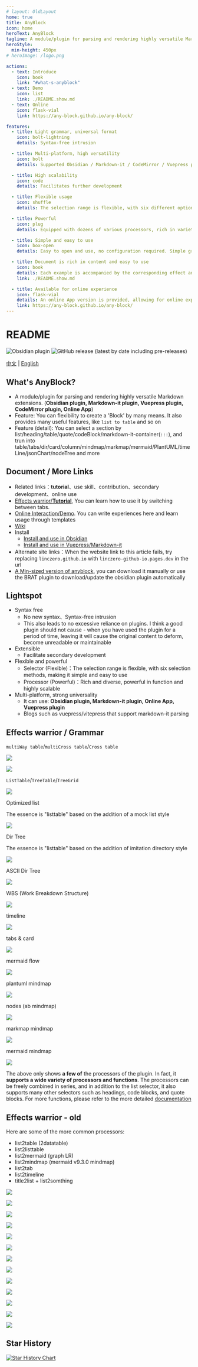 ```yaml
---
# layout: OldLayout
home: true
title: AnyBlock
icon: home
heroText: AnyBlock
tagline: A module/plugin for parsing and rendering highly versatile Markdown extensions
heroStyle:
  min-height: 450px
# heroImage: /logo.png

actions:
  - text: Introduce
    icon: book
    link: "#what-s-anyblock"
  - text: Demo
    icon: list
    link: ./README.show.md  
  - text: Online
    icon: flask-vial
    link: https://any-block.github.io/any-block/

features:
  - title: Light grammar, universal format
    icon: bolt-lightning
    details: Syntax-free intrusion

  - title: Multi-platform, high versatility
    icon: bolt
    details: Supported Obsidian / Markdown-it / CodeMirror / Vuepress plugin, Online App, Blogs that support Markdown-it parsing. Supports computers, tablets and mobile devices

  - title: High scalability
    icon: code
    details: Facilitates further development

  - title: Flexible usage
    icon: shuffle
    details: The selection range is flexible, with six different options available

  - title: Powerful
    icon: plug
    details: Equipped with dozens of various processors, rich in variety and powerful in functionality

  - title: Simple and easy to use
    icon: box-open
    details: Easy to open and use, no configuration required. Simple grammar, quick start possible

  - title: Document is rich in content and easy to use
    icon: book
    details: Each example is accompanied by the corresponding effect and source code
    link: ./README.show.md

  - title: Available for online experience
    icon: flask-vial
    details: An online App version is provided, allowing for online experience and testing
    link: https://any-block.github.io/any-block/
---
```


# README

![Obsidian plugin](https://img.shields.io/endpoint?url=https%3A%2F%2Fscambier.xyz%2Fobsidian-endpoints%2Fany-block.json) ![GitHub release (latest by date including pre-releases)](https://img.shields.io/github/v/release/LincZero/obsidian-any-block)

[中文](./README.zh.md) | [English](./README.md)

## What's AnyBlock?

- A module/plugin for parsing and rendering highly versatile Markdown extensions.
  (**Obsidian plugin, Markdown-it plugin, Vuepress plugin, CodeMirror plugin, Online App**)
- Feature: You can flexibility to create a 'Block' by many means. It also provides many useful features, like `list to table` and so on
- Feature (detail): You can select a section by list/heading/table/quote/codeBlock/markdown-it-container(`:::`), and trun into table/tabs/dir/card/column/mindmap/markmap/mermaid/PlantUML/timeLine/jsonChart/nodeTree and more

## Document / More Links

- Related links：**tutorial**、use skill、contribution、secondary development、online use
- [Effects warrior/**Tutorial**](./README.show.md), You can learn how to use it by switching between tabs.
- [Online Interaction/Demo](https://any-block.github.io/any-block/). You can write experiences here and learn usage through templates
- [Wiki](./)
- Install
  - [Install and use in Obsidian](https://lincdocs.github.io/AnyBlock/docs/en/04.%20InstallAndUse_Obsidian.html)
  - [Install and use in Vuepress/Markdown-it](https://lincdocs.github.io/AnyBlock/docs/en/04.%20InstallAndUse_VuePress.html)
- Alternate site links：When the website link to this article fails, try replacing `linczero.github.io` with `linczero-github-io.pages.dev` in the url
- [A Min-sized version of anyblock](https://github.com/any-block/obsidian-any-block-min), you can download it manually or use the BRAT plugin to download/update the obsidian plugin automatically

## Lightspot

- Syntax free
  - No new syntax、Syntax-free intrusion
  - This also leads to no excessive reliance on plugins. I think a good plugin should not cause - when you have used the plugin for a period of time, leaving it will cause the original content to deform, become unreadable or maintainable
- Extensible
  - Facilitate secondary development
- Flexible and powerful
  - Selector (Flexible)：The selection range is flexible, with six selection methods, making it simple and easy to use
  - Processor (Powerful)：Rich and diverse, powerful in function and highly scalable
- Multi-platform, strong universality
  - It can use: **Obsidian plugin, Markdown-it plugin, Online App, Vuepress plugin**
  - Blogs such as vuepress/vitepress that support markdown-it parsing

## Effects warrior / Grammar

`multiWay table`/`multiCross table`/`Cross table`

![](./docs/assets/list2table3.png)

![](./docs/assets/list2table32.png)

`ListTable`/`TreeTable`/`TreeGrid`

![](./docs/assets/list2lt3.png)

Optimized list

The essence is "listtable" based on the addition of a mock list style

![](./docs/assets/listtable_likelist.png)

Dir Tree

The essence is "listtable" based on the addition of imitation directory style

![](./docs/assets/list2dt3.png)

ASCII Dir Tree

![](./docs/assets/list2astreeH3.png)

WBS (Work Breakdown Structure)

![](./docs/assets/list2pumlWBS3.png)

timeline

![](./docs/assets/list2timeline3.png)

tabs & card 

![](./docs/assets/tabs-and-card3.png)

mermaid flow

![](./docs/assets/list2mermaid3.png)

plantuml mindmap

![](./docs/assets/list2pumlMindmap3.png)

nodes (ab mindmap)

![](./docs/assets/list2node.png)

markmap mindmap

![](./docs/assets/list2markmap3.png)

mermaid mindmap

![](./docs/assets/list2mindmap3.png)

The above only shows **a few of** the processors of the plugin. In fact, it **supports a wide variety of processors and functions**. The processors can be freely combined in series, and in addition to the list selector, it also supports many other selectors such as headings, code blocks, and quote blocks. For more functions, please refer to the more detailed [documentation](https://linczero.github.io/MdNote_Public/%E4%BA%A7%E5%93%81%E6%96%87%E6%A1%A3/AnyBlock/)

## Effects warrior - old

Here are some of the more common processors:
- list2table  (2datatable)
- list2listtable
- list2mermaid  (graph LR)
- list2mindmap  (mermaid v9.3.0 mindmap)
- list2tab
- list2timeline
- title2list + list2somthing

![](./assets/list2table.png)

![](./assets/list2tableT.png)

![](./assets/list2lt.gif)
 
![](./assets/list2tab.gif)
 
![](./assets/list2mermaid.png)

![](./assets/list2mindmap.png)

![](./assets/titleSelector.png)

![](./assets/addTitle.png)

![](./assets/scroll.gif)
 
![](./assets/overfold.png)

![](./assets/flod.gif)

![](./assets/heimu.gif)

![](./assets/userProcessor.png)

## Star History

[![Star History Chart](https://api.star-history.com/svg?repos=any-block/any-block&type=Date)](https://www.star-history.com/#any-block/any-block&Date)
